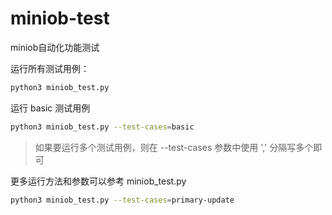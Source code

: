 # miniob-test
miniob自动化功能测试

运行所有测试用例：
```bash
python3 miniob_test.py
```

运行 basic 测试用例
```bash
python3 miniob_test.py --test-cases=basic
```

> 如果要运行多个测试用例，则在 --test-cases 参数中使用 ',' 分隔写多个即可

更多运行方法和参数可以参考 miniob_test.py

```bash
python3 miniob_test.py --test-cases=primary-update
```



